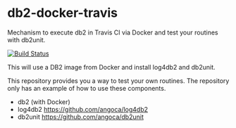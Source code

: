 db2-docker-travis
=================

Mechanism to execute db2 in Travis CI via Docker and test your routines with db2unit.

[![Build Status](https://travis-ci.org/angoca/db2-docker-travis.svg?branch=master)](https://travis-ci.org/angoca/db2-docker-travis)

This will use a DB2 image from Docker and install log4db2 and db2unit.

This repository provides you a way to test your own routines.
The repository only has an example of how to use these components.

* db2 (with Docker)
* log4db2 https://github.com/angoca/log4db2
* db2unit https://github.com/angoca/db2unit

